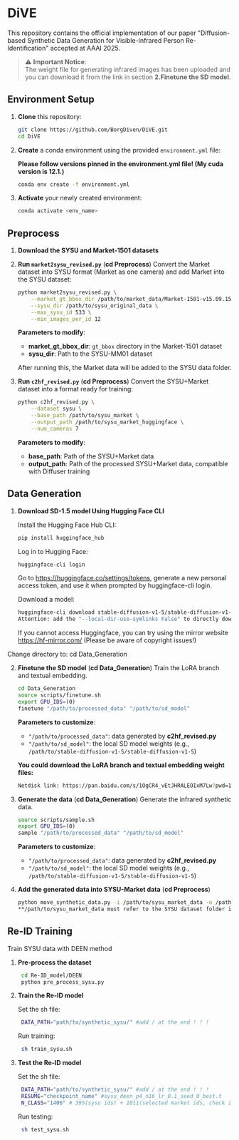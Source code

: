 # DiVE

This repository contains the official implementation of our paper "Diffusion-based Synthetic Data Generation for Visible-Infrared Person Re-Identification" accepted at AAAI 2025.

> ⚠️ **Important Notice**:  
> The weight file for generating infrared images has been uploaded and you can download it from the link in section **2.Finetune the SD model**.  

## Environment Setup

1. **Clone** this repository:

   ```bash
   git clone https://github.com/BorgDiven/DiVE.git
   cd DiVE
   ```

2. **Create** a conda environment using the provided `environment.yml` file:

   **Please follow versions pinned in the environment.yml file! (My cuda version is 12.1.)**

   ```bash
   conda env create -f environment.yml
   ```

3. **Activate** your newly created environment:

   ```bash
   conda activate <env_name>
   ```

## Preprocess

1. **Download the SYSU and Market-1501 datasets**


2. **Run `market2sysu_revised.py`** (**cd Preprocess**) 
   Convert the Market dataset into SYSU format (Market as one camera) and add Market into the SYSU dataset:

   ```bash
   python market2sysu_revised.py \
       --market_gt_bbox_dir /path/to/market_data/Market-1501-v15.09.15/gt_bbox \
       --sysu_dir /path/to/sysu_original_data \
       --max_sysu_id 533 \
       --min_images_per_id 12
   ```

   **Parameters to modify**:
   - **market_gt_bbox_dir**: `gt_bbox` directory in the Market-1501 dataset  
   - **sysu_dir**: Path to the SYSU-MM01 dataset  

   After running this, the Market data will be added to the SYSU data folder.

3. **Run `c2hf_revised.py`** (**cd Preprocess**) 
   Convert the SYSU+Market dataset into a format ready for training:

   ```bash
   python c2hf_revised.py \
       --dataset sysu \
       --base_path /path/to/sysu_market \
       --output_path /path/to/sysu_market_huggingface \
       --num_cameras 7
   ```

   **Parameters to modify**:
   - **base_path**: Path of the SYSU+Market data  
   - **output_path**: Path of the processed SYSU+Market data, compatible with Diffuser training


## Data Generation

1. **Download SD-1.5 model Using Hugging Face CLI**

   Install the Hugging Face Hub CLI:

   ```bash
   pip install huggingface_hub
   ```

   Log in to Hugging Face:

   ```bash
   huggingface-cli login
   ```
   Go to https://huggingface.co/settings/tokens, generate a new personal access token, and use it when prompted by huggingface-cli login.

   Download a model:

   ```bash
   huggingface-cli download stable-diffusion-v1-5/stable-diffusion-v1-5 --local-dir ./stable-diffusion-v1-5
   Attention: add the "--local-dir-use-symlinks False" to directly download to specific path
   ```
   If you cannot access Huggingface, you can try using the mirror website https://hf-mirror.com/ (Please be aware of copyright issues!)

Change directory to: cd Data_Generation

2. **Finetune the SD model** (**cd Data_Generation**) 
   Train the LoRA branch and textual embedding.

   ```bash
   cd Data_Generation
   source scripts/finetune.sh 
   export GPU_IDS=(0)
   finetune "/path/to/processed_data" "/path/to/sd_model"
   ```

   **Parameters to customize**:  
   - `"/path/to/processed_data"`: data generated by **c2hf_revised.py**  
   - `"/path/to/sd_model"`: the local SD model weights (e.g., `/path/to/stable-diffusion-v1-5/stable-diffusion-v1-5`)

   **You could download the LoRA branch and textual embedding weight files:**
   ```bash
   Netdisk link: https://pan.baidu.com/s/1OgCR4_vEtJHRALEOIxM7Lw?pwd=1c7c Password: 1c7c
   ```

3. **Generate the data** (**cd Data_Generation**) 
   Generate the infrared synthetic data.

   ```bash
   source scripts/sample.sh 
   export GPU_IDS=(0)
   sample "/path/to/processed_data" "/path/to/sd_model"
   ```

   **Parameters to customize**:  
   - `"/path/to/processed_data"`: data generated by **c2hf_revised.py**  
   - `"/path/to/sd_model"`: the local SD model weights (e.g., `/path/to/stable-diffusion-v1-5/stable-diffusion-v1-5`)

4. **Add the generated data into SYSU-Market data** (**cd Preprocess**) 

   ```bash
   python move_synthetic_data.py -i /path/to/sysu_market_data -o /path/to/synthetic_data
   **/path/to/sysu_market_data must refer to the SYSU dataset folder integrated by market2sysu_revised.py Don't set to a new SYSU dataset folder**
   ```


## Re-ID Training
Train SYSU data with DEEN method

1. **Pre-process the dataset**
   ```bash
    cd Re-ID_model/DEEN
    python pre_process_sysu.py
   ```

2. **Train the Re-ID model**
    
    Set the sh file:

   ```bash
    DATA_PATH="path/to/synthetic_sysu/" #add / at the end ! ! !
   ```

    Run training:

   ```bash
    sh train_sysu.sh
   ```

3. **Test the Re-ID model**
    
    Set the sh file:

   ```bash
    DATA_PATH="path/to/synthetic_sysu/" #add / at the end ! ! !
    RESUME="checkpoint_name" #sysu_deen_p4_n16_lr_0.1_seed_0_best.t
    N_CLASS="1406" # 395(sysu ids) + 1011(selected market ids, check it at synthetic_data/exp/id_mapping.json) 
   ```

    Run testing:

   ```bash
    sh test_sysu.sh
   ```
